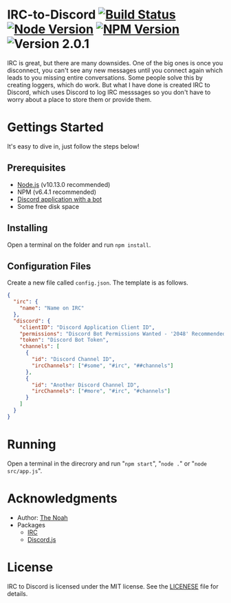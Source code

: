 # IRC-to-Discord [![Build Status][build]](https://travis-ci.org/The-Noah/IRC-to-Discord) [![Node Version][node]](https://nodejs.org/en/blog/release/v10.13.0/) [![NPM Version][npm]](https://www.npmjs.com/package/npm/v/6.4.1) ![Version 2.0.1][version]

IRC is great, but there are many downsides. One of the big ones is once you disconnect, you can't see any new messages until you connect again which leads to you missing entire conversations. Some people solve this by creating loggers, which do work. But what I have done is created IRC to Discord, which uses Discord to log IRC messsages so you don't have to worry about a place to store them or provide them.

# Gettings Started

It's easy to dive in, just follow the steps below!

## Prerequisites

* [Node.js](https://nodejs.org/ "Node.js Website") (v10.13.0 recommended)
* NPM (v6.4.1 recommended)
* [Discord application with a bot](https://discordapp.com/developers/applications/ "Discord Applications Page")
* Some free disk space

## Installing

Open a terminal on the folder and run `npm install`.

## Configuration Files

Create a new file called `config.json`. The template is as follows.

```json
{
  "irc": {
    "name": "Name on IRC"
  },
  "discord": {
    "clientID": "Discord Application Client ID",
    "permissions": "Discord Bot Permissions Wanted - '2048' Recommended",
    "token": "Discord Bot Token",  
    "channels": [
      {
        "id": "Discord Channel ID",
        "ircChannels": ["#some", "#irc", "##channels"]
      },
      {
        "id": "Another Discord Channel ID",
        "ircChannels": ["#more", "#irc", "#channels"]
      }
    ]
  }
}
```

# Running

Open a terminal in the direcrory and run "`npm start`", "`node .`" or "`node src/app.js`".

# Acknowledgments

* Author: [The Noah](https://github.com/The-Noah/ "The Noah's GitHub")
* Packages
  * [IRC](https://www.npmjs.com/package/irc "IRC's NPM Page")
  * [Discord.js](https://www.npmjs.com/package/discord.js "Discord.js's NPM Page")

# License

IRC to Discord is licensed under the MIT license. See the [LICENESE](LICENSE) file for details.

[build]: https://travis-ci.org/The-Noah/IRC-to-Discord.png?branch=master
[node]: https://img.shields.io/badge/node.js-v10.13.0-red.svg
[npm]: https://img.shields.io/badge/npm-v6.4.1-red.svg
[version]: https://img.shields.io/badge/version-2.0.1-blue.svg